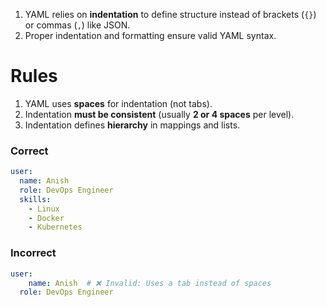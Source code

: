 1. YAML relies on **indentation** to define structure instead of brackets (`{}`) or commas (`,`) like JSON.
2. Proper indentation and formatting ensure valid YAML syntax.

# Rules
1. YAML uses **spaces** for indentation (not tabs).
2. Indentation **must be consistent** (usually **2 or 4 spaces** per level).
3. Indentation defines **hierarchy** in mappings and lists.

### Correct
``` YAML
user:
  name: Anish
  role: DevOps Engineer
  skills:
    - Linux
    - Docker
    - Kubernetes
```
### Incorrect
``` YAML
user:
	name: Anish  # ❌ Invalid: Uses a tab instead of spaces
  role: DevOps Engineer
```